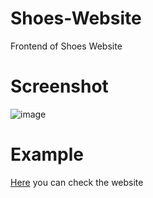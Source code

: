 # Shoes-Website
Frontend of Shoes Website
# Screenshot
![image](https://user-images.githubusercontent.com/93139434/230783650-064106b0-3a7d-4244-a9b5-59e0510aca78.png)
# Example
[Here](https://whal3s.github.io/Shoes-Website/) you can check the website 
